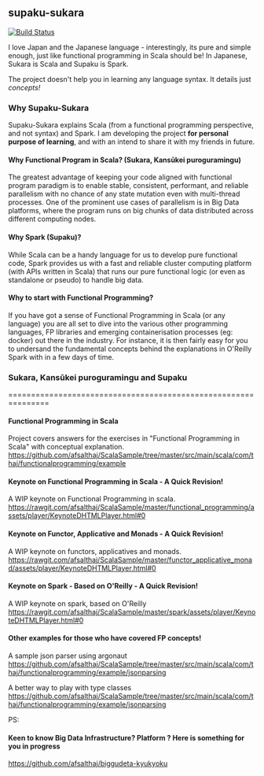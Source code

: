 ## supaku-sukara

[![Build Status](https://travis-ci.org/afsalthaj/supaku-sukara.svg?branch=master)](https://travis-ci.org/afsalthaj/supaku-sukara)

I love Japan and the Japanese language - interestingly, its pure and simple enough, just like functional programming in Scala should be! In Japanese, Sukara is Scala and Supaku is Spark. </br>

The project doesn't help you in learning any language syntax. It details just *concepts!*

### Why Supaku-Sukara
Supaku-Sukara explains Scala (from a functional programming perspective, and not syntax) and Spark. I am developing the project **for personal purpose of learning**, and with an intend to share it with my friends in future.

#### Why Functional Program in Scala? (Sukara, Kansūkei puroguramingu)
The greatest advantage of keeping your code aligned with functional program paradigm is to enable stable, consistent, performant, and reliable parallelism with no chance of any state mutation even with multi-thread processes. One of the prominent use cases of parallelism is in Big Data platforms, where the program runs on big chunks of data distributed across different computing nodes.

#### Why Spark (Supaku)?
While Scala can be a handy language for us to develop pure functional code, Spark provides us with a fast and reliable cluster computing platform (with APIs written in Scala) that runs our pure functional logic (or even as standalone or pseudo) to handle big data.

#### Why to start with Functional Programming?
If you have got a sense of Functional Programming in Scala (or any language) you are all set to dive into the various other programming languages, FP libraries and emerging containerisation processes (eg: docker) out there in the industry. For instance, it is then fairly easy for you to undersand the fundamental concepts behind the explanations in O'Reilly Spark with in a few days of time.
### Sukara, Kansūkei puroguramingu and Supaku
===============================================================
#### Functional Programming in Scala
Project covers answers for the exercises in "Functional Programming in Scala" with conceptual explanation.
https://github.com/afsalthaj/ScalaSample/tree/master/src/main/scala/com/thaj/functionalprogramming/example

#### Keynote on Functional Programming in Scala - A Quick Revision!
A WIP keynote on Functional Programming in scala.
https://rawgit.com/afsalthaj/ScalaSample/master/functional_programming/assets/player/KeynoteDHTMLPlayer.html#0

#### Keynote on Functor, Applicative and Monads - A Quick Revision!
A WIP keynote on functors, applicatives and monads.
https://rawgit.com/afsalthaj/ScalaSample/master/functor_applicative_monad/assets/player/KeynoteDHTMLPlayer.html#0

#### Keynote on Spark - Based on O'Reilly - A Quick Revision!
A WIP keynote on spark, based on O'Reilly
https://rawgit.com/afsalthaj/ScalaSample/master/spark/assets/player/KeynoteDHTMLPlayer.html#0

#### Other examples for those who have covered FP concepts!
A sample json parser using argonaut
https://github.com/afsalthaj/ScalaSample/tree/master/src/main/scala/com/thaj/functionalprogramming/example/jsonparsing

A better way to play with type classes
https://github.com/afsalthaj/ScalaSample/tree/master/src/main/scala/com/thaj/functionalprogramming/example/jsonparsing

PS:

#### Keen to know Big Data Infrastructure? Platform ? Here is something for you in progress
https://github.com/afsalthaj/biggudeta-kyukyoku
